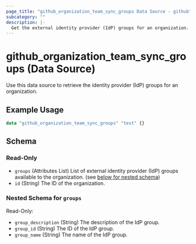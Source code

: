 ```yaml
---
page_title: "github_organization_team_sync_groups Data Source - github"
subcategory: ""
description: |-
  Get the external identity provider (IdP) groups for an organization.
---
```


# github_organization_team_sync_groups (Data Source)

Use this data source to retrieve the identity provider (IdP) groups for an organization.

## Example Usage

```terraform
data "github_organization_team_sync_groups" "test" {}
```

<!-- schema generated by tfplugindocs -->
## Schema

### Read-Only

- `groups` (Attributes List) List of external identity provider (IdP) groups available to the organization. (see [below for nested schema](#nestedatt--groups))
- `id` (String) The ID of the organization.

<a id="nestedatt--groups"></a>
### Nested Schema for `groups`

Read-Only:

- `group_description` (String) The description of the IdP group.
- `group_id` (String) The ID of the IdP group.
- `group_name` (String) The name of the IdP group.
